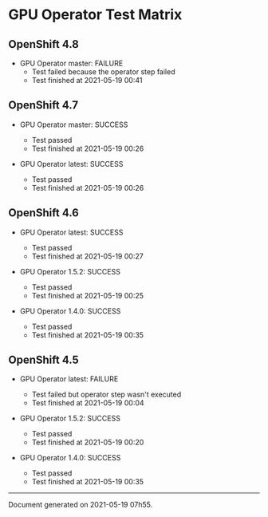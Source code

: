 
GPU Operator Test Matrix
========================

OpenShift 4.8
-------------

* GPU Operator master: FAILURE
  - Test failed because the operator step failed
  - Test finished at 2021-05-19 00:41

OpenShift 4.7
-------------

* GPU Operator master: SUCCESS
  - Test passed
  - Test finished at 2021-05-19 00:26

* GPU Operator latest: SUCCESS
  - Test passed
  - Test finished at 2021-05-19 00:26

OpenShift 4.6
-------------

* GPU Operator latest: SUCCESS
  - Test passed
  - Test finished at 2021-05-19 00:27

* GPU Operator 1.5.2: SUCCESS
  - Test passed
  - Test finished at 2021-05-19 00:25

* GPU Operator 1.4.0: SUCCESS
  - Test passed
  - Test finished at 2021-05-19 00:35

OpenShift 4.5
-------------

* GPU Operator latest: FAILURE
  - Test failed but operator step wasn't executed
  - Test finished at 2021-05-19 00:04

* GPU Operator 1.5.2: SUCCESS
  - Test passed
  - Test finished at 2021-05-19 00:20

* GPU Operator 1.4.0: SUCCESS
  - Test passed
  - Test finished at 2021-05-19 00:35


---
Document generated on 2021-05-19 07h55.
